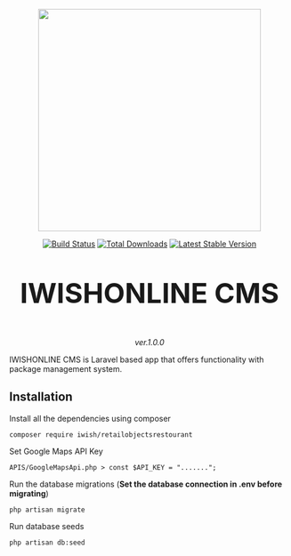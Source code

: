 <p align="center"><a href="https://laravel.com" target="_blank"><img src="https://raw.githubusercontent.com/laravel/art/master/logo-lockup/5%20SVG/2%20CMYK/1%20Full%20Color/laravel-logolockup-cmyk-red.svg" width="400"></a></p>

<p align="center">
<a href="https://travis-ci.org/laravel/framework"><img src="https://travis-ci.org/laravel/framework.svg" alt="Build Status"></a>
<a href="https://packagist.org/packages/laravel/framework"><img src="https://img.shields.io/packagist/dt/laravel/framework" alt="Total Downloads"></a>
<a href="https://packagist.org/packages/laravel/framework"><img src="https://img.shields.io/packagist/v/laravel/framework" alt="Latest Stable Version"></a>
</p>
<p align="center" style="font-size: 50px;font-weight: bold;">IWISHONLINE CMS</p>
<p align="center"><i>ver.1.0.0</i></p>
IWISHONLINE CMS is Laravel based app that offers functionality with package management system.

## Installation

Install all the dependencies using composer

    composer require iwish/retailobjectsrestourant

Set Google Maps API Key

    APIS/GoogleMapsApi.php > const $API_KEY = ".......";

Run the database migrations (**Set the database connection in .env before migrating**)

    php artisan migrate

Run database seeds

    php artisan db:seed
